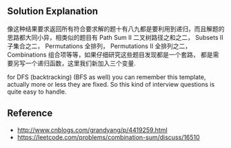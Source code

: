 ## Solution Explanation

像这种结果要求返回所有符合要求解的题十有八九都是要利用到递归，而且解题的思路都大同小异，相类似的题目有 
Path Sum II 二叉树路径之和之二，
Subsets II 子集合之二，
Permutations 全排列，
Permutations II 全排列之二，
Combinations 组合项等等，如果仔细研究这些题目发现都是一个套路，
都是需要另写一个递归函数，这里我们新加入三个变量. 

for DFS (backtracking) (BFS as well) you can remember this template, 
actually more or less they are fixed. 
So this kind of interview questions is quite easy to handle.

## Reference

- http://www.cnblogs.com/grandyang/p/4419259.html
- https://leetcode.com/problems/combination-sum/discuss/16510